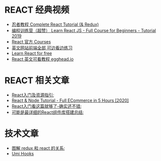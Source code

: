 
# REACT 经典视频
- [ 忍者教程 Complete React Tutorial (& Redux)](https://www.youtube.com/watch?v=SAX6RMEFVM4&list=PL4cUxeGkcC9ij8CfkAY2RAGb-tmkNwQHG&index=4&t=0s)
- [ 编程训练营（超赞）  Learn React JS - Full Course for Beginners - Tutorial 2019](https://www.youtube.com/watch?v=DLX62G4lc44)
- [React 官方 Courses](https://zh-hans.reactjs.org/community/courses.html)
- [英文网站前端全部  可边看边练习](https://scrimba.com/allcourses)
- [Learn React for free](https://scrimba.com/course/glearnreact)
- [React 英文可看教程 egghead.io](https://egghead.io/lessons/react-create-a-simple-reusable-react-component-2d343246)


# REACT 相关文章

- [React入门及资源指引](https://segmentfault.com/a/1190000006495917);
- [React & Node Tutorial - Full ECommerce in 5 Hours [2020]](https://www.youtube.com/watch?v=Fy9SdZLBTOo)
- [React入门看这篇就够了-确实还不错](https://segmentfault.com/a/1190000012921279);
- [可能是最详细的React组件库搭建总结](https://juejin.im/post/5ebcf12df265da7bc55df460);




# 技术文章

- [图解 redux 和 react 的关系](https://juejin.im/entry/5713b5ce2e958a005ce96108);
- [Umi Hooks ](https://hooks.umijs.org/zh-CN)



